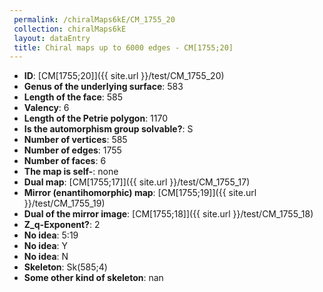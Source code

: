 ```yaml
--- 
 permalink: /chiralMaps6kE/CM_1755_20 
 collection: chiralMaps6kE
 layout: dataEntry
 title: Chiral maps up to 6000 edges - CM[1755;20]
---
```


- **ID**: [CM[1755;20]]({{ site.url }}/test/CM_1755_20)
- **Genus of the underlying surface**: 583
- **Length of the face**: 585
- **Valency**: 6
- **Length of the Petrie polygon**: 1170
- **Is the automorphism group solvable?**: S
- **Number of vertices**: 585
- **Number of edges**: 1755
- **Number of faces**: 6
- **The map is self-**: none
- **Dual map**: [CM[1755;17]]({{ site.url }}/test/CM_1755_17)
- **Mirror (enantihomorphic) map**: [CM[1755;19]]({{ site.url }}/test/CM_1755_19)
- **Dual of the mirror image**: [CM[1755;18]]({{ site.url }}/test/CM_1755_18)
- **Z_q-Exponent?**: 2
- **No idea**:  5:19
- **No idea**: Y
- **No idea**: N
- **Skeleton**: Sk(585;4)
- **Some other kind of skeleton**: nan

